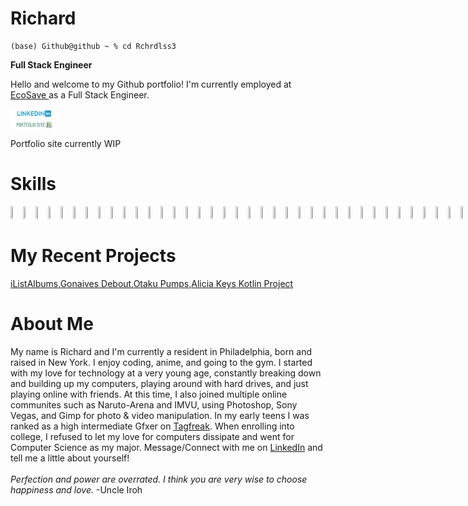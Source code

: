 # Richard

```
(base) Github@github ~ % cd Rchrdlss3
```

**Full Stack Engineer**

Hello and welcome to my Github portfolio! I'm currently employed at <a href ="https://ecosaveinc.com/">EcoSave </a> as a Full Stack Engineer.

<div class = "portfolio-links-wrapper">
<p 
style = "algin: left;">
<a href="https://www.linkedin.com/in/richardulysse/">
<img style=
        "width : 15%;
        height: 15%;"
src = "images/linkedin.png"> </img>
</a>

<a href = "https://innovativerich.netlify.app/" > 
<img style =
        "width : 15%;
         height: 15%; 
         display: flex;"
src = "images/portfolio.png"> </img>
</a>
<p>Portfolio site currently WIP</p></div>
</div>

# Skills
<div class = "skills-wrapper" style = 
"display: flex;
flex-drection: row;
"
>
<img 
style = "width: 5%; height: 5%;"
src="https://cdn.jsdelivr.net/gh/devicons/devicon/icons/html5/html5-original.svg" />
<img style = "width: 5%; height: 5%;"
src="https://cdn.jsdelivr.net/gh/devicons/devicon/icons/css3/css3-original.svg" />
<img style = "width: 5%; height: 5%;"
src="https://cdn.jsdelivr.net/gh/devicons/devicon/icons/javascript/javascript-original.svg" />
<img style = "width: 5%; height: 5%;"
src="https://cdn.jsdelivr.net/gh/devicons/devicon/icons/kotlin/kotlin-original.svg" />
<img style = "width: 5%; height: 5%;"
src="https://cdn.jsdelivr.net/gh/devicons/devicon/icons/python/python-original.svg" />
<img style = "width: 5%; height: 5%;" 
src="https://cdn.jsdelivr.net/gh/devicons/devicon/icons/mysql/mysql-original.svg" />
<img style = "width: 5%; height: 5%;" 
src="https://cdn.jsdelivr.net/gh/devicons/devicon/icons/photoshop/photoshop-plain.svg" />
<img style = "width: 5%; height: 5%;"
src="https://cdn.jsdelivr.net/gh/devicons/devicon/icons/atom/atom-original.svg" />
<img style = "width: 5%; height: 5%;"
src="https://cdn.jsdelivr.net/gh/devicons/devicon/icons/codepen/codepen-plain.svg" />
<img style = "width: 5%; height: 5%;"
src="https://cdn.jsdelivr.net/gh/devicons/devicon/icons/figma/figma-original.svg" />
<img style = "width: 5%; height: 5%;"
src="https://cdn.jsdelivr.net/gh/devicons/devicon/icons/github/github-original.svg" />
<img style = "width: 5%; height: 5%;"
src="https://cdn.jsdelivr.net/gh/devicons/devicon/icons/gimp/gimp-original.svg" />
<img style = "width: 5%; height: 5%;"
src="https://cdn.jsdelivr.net/gh/devicons/devicon/icons/intellij/intellij-original.svg" />
<img style = "width: 5%; height: 5%;"
src="https://cdn.jsdelivr.net/gh/devicons/devicon/icons/jetbrains/jetbrains-original.svg" />
<img style = "width: 5%; height: 5%;"
src="https://cdn.jsdelivr.net/gh/devicons/devicon/icons/materialui/materialui-original.svg" />
 <img style = "width: 5%; height: 5%;"
src="https://cdn.jsdelivr.net/gh/devicons/devicon/icons/npm/npm-original-wordmark.svg" />
<img style = "width: 5%; height: 5%;"
src="https://cdn.jsdelivr.net/gh/devicons/devicon/icons/pandas/pandas-original.svg" />
<img style = "width: 5%; height: 5%;"
src="https://cdn.jsdelivr.net/gh/devicons/devicon/icons/postgresql/postgresql-original.svg" />
<img style = "width: 5%; height: 5%;"
src="https://cdn.jsdelivr.net/gh/devicons/devicon/icons/slack/slack-original.svg" />
<img style = "width: 5%; height: 5%;"
src="https://cdn.jsdelivr.net/gh/devicons/devicon/icons/visualstudio/visualstudio-plain.svg" />
<img style = "width: 5%; height: 5%;"
src="https://cdn.jsdelivr.net/gh/devicons/devicon/icons/anaconda/anaconda-original.svg" />
<img style = "width: 5%; height: 5%;"
src="https://cdn.jsdelivr.net/gh/devicons/devicon@latest/icons/spring/spring-original.svg" />
<img style = "width: 5%; height: 5%;"
src="https://cdn.jsdelivr.net/gh/devicons/devicon@latest/icons/typescript/typescript-original.svg" />
<img style = "width: 5%; height: 5%;"
src="https://cdn.jsdelivr.net/gh/devicons/devicon@latest/icons/jenkins/jenkins-original.svg" />
<img style = "width: 5%; height: 5%;"
src="https://cdn.jsdelivr.net/gh/devicons/devicon@latest/icons/karatelabs/karatelabs-original-wordmark.svg" />
<img style = "width: 5%; height: 5%;"
src="https://cdn.jsdelivr.net/gh/devicons/devicon@latest/icons/docker/docker-original-wordmark.svg" />
<img style = "width: 5%; height: 5%;"
src="https://cdn.jsdelivr.net/gh/devicons/devicon@latest/icons/rocksdb/rocksdb-original.svg" />
<img style = "width: 5%; height: 5%;"
src="https://cdn.jsdelivr.net/gh/devicons/devicon@latest/icons/go/go-original.svg" />
<img style = "width: 5%; height: 5%;"
src="https://cdn.jsdelivr.net/gh/devicons/devicon@latest/icons/anaconda/anaconda-original.svg" />
<img style = "width: 5%; height: 5%;"
src="https://cdn.jsdelivr.net/gh/devicons/devicon@latest/icons/pycharm/pycharm-original.svg" />
<img style = "width: 5%; height: 5%;"
src="https://cdn.jsdelivr.net/gh/devicons/devicon@latest/icons/vscode/vscode-original.svg" />
<img style = "width: 5%; height: 5%;"
src="https://cdn.jsdelivr.net/gh/devicons/devicon@latest/icons/amazonwebservices/amazonwebservices-original-wordmark.svg" />
<img style = "width: 5%; height: 5%;"
src="https://cdn.jsdelivr.net/gh/devicons/devicon@latest/icons/angular/angular-original.svg" />
<img style = "width: 5%; height: 5%;"
src="https://cdn.jsdelivr.net/gh/devicons/devicon@latest/icons/mongodb/mongodb-original-wordmark.svg" />
<img style = "width: 5%; height: 5%;"
src="https://cdn.jsdelivr.net/gh/devicons/devicon@latest/icons/mongoose/mongoose-original.svg" />
<img style = "width: 5%; height: 5%;"
src="https://cdn.jsdelivr.net/gh/devicons/devicon@latest/icons/nodejs/nodejs-original.svg" />
<img style = "width: 5%; height: 5%;"
src="https://cdn.jsdelivr.net/gh/devicons/devicon@latest/icons/nodemon/nodemon-original.svg" />
<img style = "width: 5%; height: 5%;"
src="https://cdn.jsdelivr.net/gh/devicons/devicon@latest/icons/java/java-original.svg" />
<img style = "width: 5%; height: 5%;"
src="https://cdn.jsdelivr.net/gh/devicons/devicon@latest/icons/json/json-original.svg" />
<img style = "width: 5%; height: 5%;"
src="https://cdn.jsdelivr.net/gh/devicons/devicon@latest/icons/pyscript/pyscript-original-wordmark.svg" />
<img style = "width: 5%; height: 5%;"
src="https://cdn.jsdelivr.net/gh/devicons/devicon@latest/icons/ktor/ktor-original.svg" />
<img style = "width: 5%; height: 5%;"
src="https://cdn.jsdelivr.net/gh/devicons/devicon@latest/icons/sqlite/sqlite-original.svg" />
</div>

# My Recent Projects
<a href = "https://github.com/Rchrdlss3/iListAlbums">iListAlbums</a>,<a href = "https://github.com/Rchrdlss3/Gonaives-Debout">Gonaives Debout</a>,<a href="https://github.com/Rchrdlss3/Otaku-Pumps">Otaku Pumps</a>,<a href ="https://github.com/Rchrdlss3/LellowHub">Alicia Keys Kotlin Project</a>

# About Me
<div class = "about-me-content" id ="about-me-coll">
My name is Richard and I'm currently a resident in Philadelphia, born and raised in New York. I enjoy coding, anime, and going to the gym. I started with my love for technology at a very young age, constantly breaking down and building up my computers, playing around with hard drives, and just playing online with friends. At this time, I also joined multiple online communites such as Naruto-Arena and IMVU, using Photoshop, Sony Vegas, and Gimp for photo & video manipulation. In my early teens I was ranked as a high intermediate Gfxer on <a href="https://tagfreak.net/">Tagfreak</a>. When enrolling into college, I refused to let my love for computers dissipate and went for Computer Science as my major. Message/Connect with me on <a href ="https://www.linkedin.com/in/richardulysse/">LinkedIn</a> and tell me a little about yourself!
</div>
<br>
<i>Perfection and power are overrated. I think you are very wise to choose happiness and love.</i> -Uncle Iroh
